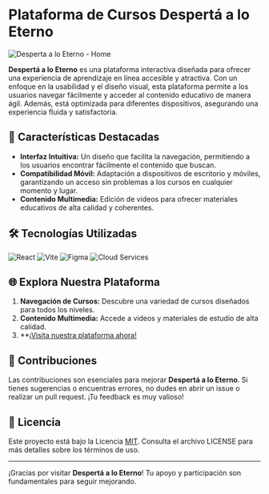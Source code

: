 # Plataforma de Cursos Despertá a lo Eterno

![Desperta a lo Eterno - Home](https://github.com/user-attachments/assets/1ec746fd-8f1b-4c76-b425-ae7d21773536)

**Despertá a lo Eterno** es una plataforma interactiva diseñada para ofrecer una experiencia de aprendizaje en línea accesible y atractiva. Con un enfoque en la usabilidad y el diseño visual, esta plataforma permite a los usuarios navegar fácilmente y acceder al contenido educativo de manera ágil. Además, está optimizada para diferentes dispositivos, asegurando una experiencia fluida y satisfactoria.

## 🚀 Características Destacadas

- **Interfaz Intuitiva:** Un diseño que facilita la navegación, permitiendo a los usuarios encontrar fácilmente el contenido que buscan.
- **Compatibilidad Móvil:** Adaptación a dispositivos de escritorio y móviles, garantizando un acceso sin problemas a los cursos en cualquier momento y lugar.
- **Contenido Multimedia:** Edición de videos para ofrecer materiales educativos de alta calidad y coherentes.

## 🛠️ Tecnologías Utilizadas

![React](https://img.shields.io/badge/React-61DAFB?style=for-the-badge&logo=react&logoColor=black)
![Vite](https://img.shields.io/badge/Vite-4FC08D?style=for-the-badge&logo=vite&logoColor=white)
![Figma](https://img.shields.io/badge/Figma-F24E1E?style=for-the-badge&logo=figma&logoColor=white)
![Cloud Services](https://img.shields.io/badge/Cloud%20Services-007ACC?style=for-the-badge&logo=amazonaws&logoColor=white) <!-- Asegúrate de especificar el proveedor si es relevante -->

## 🌐 Explora Nuestra Plataforma

1. **Navegación de Cursos:** Descubre una variedad de cursos diseñados para todos los niveles.
2. **Contenido Multimedia:** Accede a videos y materiales de estudio de alta calidad.
3. **<a href="https://desperta-a-lo-eterno.netlify.app/" target="_blank">¡Visita nuestra plataforma ahora!</a>

## 🤝 Contribuciones

Las contribuciones son esenciales para mejorar **Despertá a lo Eterno**. Si tienes sugerencias o encuentras errores, no dudes en abrir un issue o realizar un pull request. ¡Tu feedback es muy valioso!

## 📜 Licencia

Este proyecto está bajo la Licencia [MIT](LICENSE). Consulta el archivo LICENSE para más detalles sobre los términos de uso.

---

¡Gracias por visitar **Despertá a lo Eterno**! Tu apoyo y participación son fundamentales para seguir mejorando.

